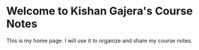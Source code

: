 # Welcome to Kishan Gajera's Course Notes

This is my home page. I will use it to organize and share my course notes.
